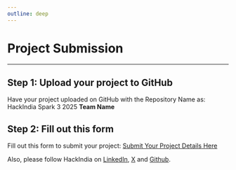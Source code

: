 ```yaml
---
outline: deep
---
```


# Project Submission

***

## Step 1: Upload your project to GitHub

Have your project uploaded on GitHub with the Repository Name as: HackIndia Spark 3 2025 **Team Name**

## Step 2: Fill out this form

Fill out this form to submit your project:  [Submit Your Project Details Here](https://forms.office.com/r/20mcQgSYWj)

Also, please follow HackIndia on [LinkedIn](https://www.linkedin.com/company/hackindiaxyz), [X](https://x.com/HackIndiaXYZ) and [Github](https://github.com/HackIndiaXYZ).


